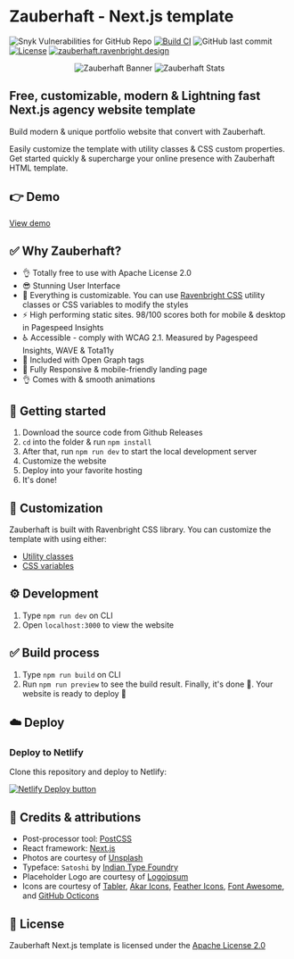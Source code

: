# Zauberhaft - Next.js template

![Snyk Vulnerabilities for GitHub Repo](https://img.shields.io/snyk/vulnerabilities/github/ariqnrnns/zauberhaft-nextjs)
[![Build CI](https://github.com/ariqnrnns/zauberhaft-nextjs/actions/workflows/build.yml/badge.svg)](https://github.com/ariqnrnns/zauberhaft-nextjs/actions/workflows/build.yml)
![GitHub last commit](https://img.shields.io/github/last-commit/ariqnrnns/zauberhaft-nextjs)
[![License](https://img.shields.io/badge/License-Apache%202.0-blue.svg)](https://opensource.org/licenses/Apache-2.0)
[![zauberhaft.ravenbright.design](https://img.shields.io/website-up-down-green-red/http/shields.io.svg)](https://zauberhaft.ravenbright.design)

<p align="center">
<img src="https://raw.githubusercontent.com/ariqnrnns/zauberhaft-nextjs/main/Zauberhaft-banner.jpg" alt="Zauberhaft Banner">

<img src="https://raw.githubusercontent.com/ariqnrnns/zauberhaft-nextjs/main/Zauberhaft-stats.jpg" alt="Zauberhaft Stats">
</p>

## Free, customizable, modern & Lightning fast Next.js agency website template

Build modern & unique portfolio website that convert with	Zauberhaft.

Easily customize the template with utility classes & CSS custom properties. Get started quickly & supercharge your online presence with Zauberhaft HTML template.

## 👉 Demo

[View demo](https://zauberhaft.ravenbright.design)

## ✅ Why Zauberhaft?

- 👌 Totally free to use with Apache License 2.0
- 😎 Stunning User Interface
- 🎨 Everything is customizable. You can use [Ravenbright CSS](https://ravenbrightcss.com) utility classes or CSS variables to modify the styles
- ⚡ High performing static sites. 98/100 scores both for mobile & desktop in Pagespeed Insights
- ♿ Accessible - comply with WCAG 2.1. Measured by Pagespeed Insights, WAVE & Tota11y
- 📰 Included with Open Graph tags
- 📱 Fully Responsive & mobile-friendly landing page
- 👌 Comes with & smooth animations

## 🚀 Getting started

1. Download the source code from Github Releases
2. `cd` into the folder & run `npm install`
3. After that, run `npm run dev` to start the local development server
4. Customize the website
5. Deploy into your favorite hosting
6. It's done!

## 🎨 Customization

Zauberhaft is built with Ravenbright CSS library. You can customize the template with using either:

- [Utility classes](https://ravenbrightcss.com/docs/utilities/background)
- [CSS variables](https://ravenbrightcss.com/docs/customize/cssvariables)

## ⚙️ Development

1. Type `npm run dev` on CLI
2. Open `localhost:3000` to view the website

## ✅ Build process

1. Type `npm run build` on CLI
2. Run `npm run preview` to see the build result. Finally, it's done 🎉. Your website is ready to deploy 🚀

## ☁️ Deploy

### Deploy to Netlify

Clone this repository and deploy to Netlify:

[![Netlify Deploy button](https://www.netlify.com/img/deploy/button.svg)](https://app.netlify.com/start/deploy?repository=https://github.com/ariqnrnns/zauberhaft-nextjs)


## 🤝 Credits & attributions

- Post-processor tool: [PostCSS](https://postcss.org)
- React framework: [Next.js](https://nextjs.org)
- Photos are courtesy of [Unsplash](https://unsplash.com)
- Typeface: `Satoshi` by [Indian Type Foundry](https://www.fontshare.com/fonts/satoshi)
- Placeholder Logo are courtesy of [Logoipsum](https://logoipsum.com)
- Icons are courtesy of [Tabler](https://tabler-icons.io/), [Akar Icons](akaricons.com/), [Feather Icons](https://feathericons.com/), [Font Awesome](https://fontawesome.com/), and [GitHub Octicons](https://octicons.github.com/)

## 📝 License

Zauberhaft Next.js template is licensed under the [Apache License 2.0](https://github.com/ariqnrnns/zauberhaft-nextjs/blob/main/LICENSE.md)
